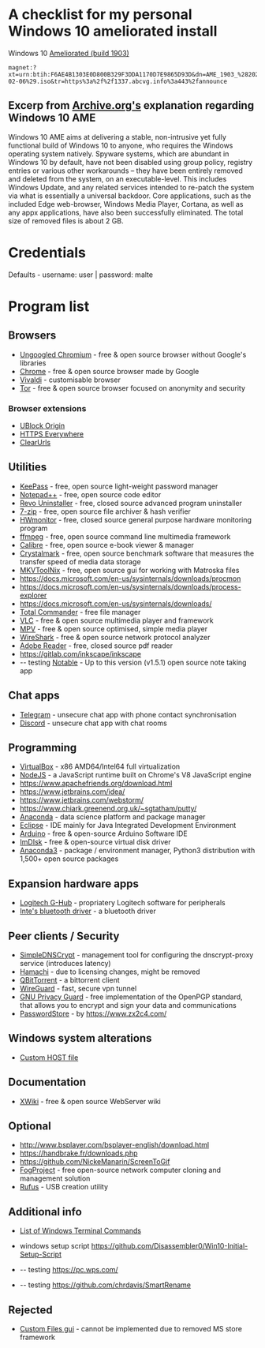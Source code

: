 # A checklist for my personal Windows 10 ameliorated install
Windows 10 [Ameliorated (build 1903)](https://ameliorated.info/index.html)
```
magnet:?xt=urn:btih:F6AE4B1303E0D800B329F3DDA1170D7E9865D93D&dn=AME_1903_%282020-02-06%29.iso&tr=https%3a%2f%2f1337.abcvg.info%3a443%2fannounce
```
## Excerp from [Archive.org's](https://archive.org/details/windows-10-ameliorated-1903) explanation regarding Windows 10 AME
Windows 10 AME aims at delivering a stable, non-intrusive yet fully functional build of Windows 10 to anyone, who requires the Windows operating system natively. Spyware systems, which are abundant in Windows 10 by default, have not been disabled using group policy, registry entries or various other workarounds – they have been entirely removed and deleted from the system, on an executable-level. This includes Windows Update, and any related services intended to re-patch the system via what is essentially a universal backdoor. Core applications, such as the included Edge web-browser, Windows Media Player, Cortana, as well as any appx applications, have also been successfully eliminated. The total size of removed files is about 2 GB.

# Credentials
Defaults - username: user | password: malte

# Program list
## Browsers
* [Ungoogled Chromium](https://github.com/Eloston/ungoogled-chromium/releases) - free & open source browser without Google's libraries
* [Chrome](https://www.google.com/chrome/) - free & open source browser made by Google
* [Vivaldi](https://vivaldi.com/download/) - customisable browser
* [Tor](https://www.torproject.org/download/) - free & open source browser focused on anonymity and security

### Browser extensions
* [UBlock Origin](https://github.com/gorhill/uBlock)
* [HTTPS Everywhere](https://www.eff.org/https-everywhere/)
* [ClearUrls](https://gitlab.com/KevinRoebert/ClearUrls)

## Utilities
* [KeePass](https://keepass.info/download.html) - free, open source light-weight password manager
* [Notepad++](https://notepad-plus-plus.org/downloads/) - free, open source code editor
* [Revo Uninstaller](https://www.revouninstaller.com/products/revo-uninstaller-free/) - free, closed source advanced program uninstaller
* [7-zip](https://www.7-zip.org/download.html) - free, open source file archiver & hash verifier
* [HWmonitor](https://www.cpuid.com/softwares/hwmonitor.html) - free, closed source general purpose hardware monitoring program
* [ffmpeg](https://ffmpeg.org/download.html) - free, open source command line multimedia framework
* [Calibre](https://calibre-ebook.com/download_windows) - free, open source e-book viewer & manager
* [Crystalmark](https://crystalmark.info/en/download/) - free, open source benchmark software that measures the transfer speed of media data storage
* [MKVToolNix](https://gitlab.com/mbunkus/mkvtoolnix) - free, open source gui for working with Matroska files
* https://docs.microsoft.com/en-us/sysinternals/downloads/procmon
* https://docs.microsoft.com/en-us/sysinternals/downloads/process-explorer
* https://docs.microsoft.com/en-us/sysinternals/downloads/
* [Total Commander](https://www.ghisler.com/download.htm) - free file manager
* [VLC](https://www.videolan.org/vlc/download-windows.html) - free & open source multimedia player and framework
* [MPV](https://github.com/mpv-player/mpv/releases) - free & open source optimised, simple media player
* [WireShark](https://www.wireshark.org/#download) - free & open source network protocol analyzer
* [Adobe Reader](https://get.adobe.com/reader/) - free, closed source pdf reader
* https://gitlab.com/inkscape/inkscape
* -- testing [Notable](https://github.com/notable/notable/tree/v1.5.1) - Up to this version (v1.5.1) open source note taking app

## Chat apps
* [Telegram](https://desktop.telegram.org/) - unsecure chat app with phone contact synchronisation
* [Discord](https://discord.com/download) - unsecure chat app with chat rooms

## Programming
* [VirtualBox](https://www.virtualbox.org/) - x86 AMD64/Intel64 full virtualization
* [NodeJS](https://nodejs.org/en/download/) - a JavaScript runtime built on Chrome's V8 JavaScript engine
* https://www.apachefriends.org/download.html
* https://www.jetbrains.com/idea/
* https://www.jetbrains.com/webstorm/
* https://www.chiark.greenend.org.uk/~sgtatham/putty/
* [Anaconda](https://www.anaconda.com/products/individual) - data science platform and package manager
* [Eclipse](https://www.eclipse.org/downloads/packages/release/2021-06/r/eclipse-ide-enterprise-java-and-web-developers) - IDE mainly for Java Integrated Development Environment
* [Arduino](https://www.arduino.cc/en/software) - free & open-source Arduino Software IDE
* [ImDIsk](https://www.ltr-data.se/opencode.html/#ImDisk) - free & open-source virtual disk driver
* [Anaconda3](https://docs.anaconda.com/anaconda/install/hashes/win-3-64/) - package / environment manager,  Python3 distribution with 1,500+ open source packages

## Expansion hardware apps
* [Logitech G-Hub](https://www.logitechg.com/en-us/innovation/g-hub.html) - propriatery Logitech software for peripherals
* [Inte's bluetooth driver](https://www.intel.com/content/www/us/en/support/articles/000005489/wireless/intel-wireless-products.html) - a bluetooth driver

## Peer clients / Security
* [SimpleDNSCrypt](https://simplednscrypt.org/) - management tool for configuring the dnscrypt-proxy service (introduces latency)
* [Hamachi](https://vpn.net/) - due to licensing changes, might be removed
* [QBitTorrent](https://www.qbittorrent.org/download.php) - a bittorrent client
* [WireGuard](https://www.wireguard.com/) - fast, secure vpn tunnel
* [GNU Privacy Guard](https://gnupg.org/) - free implementation of the OpenPGP standard, that allows you to encrypt and sign your data and communications
* [PasswordStore](https://www.passwordstore.org/) - by https://www.zx2c4.com/

## Windows system alterations
* [Custom HOST file](https://github.com/StevenBlack/hosts#readme)

## Documentation
* [XWiki](https://xwiki.com/en/offerings/products/xwiki-standard) - free & open source WebServer wiki

## Optional
* http://www.bsplayer.com/bsplayer-english/download.html
* https://handbrake.fr/downloads.php
* https://github.com/NickeManarin/ScreenToGif
* [FogProject](https://fogproject.org/) - free open-source network computer cloning and management solution
* [Rufus](https://github.com/pbatard/rufus/releases) - USB creation utility

## Additional info
* [List of Windows Terminal Commands](https://ss64.com/nt/)
* windows setup script https://github.com/Disassembler0/Win10-Initial-Setup-Script

* -- testing https://pc.wps.com/
* -- testing https://github.com/chrdavis/SmartRename

## Rejected
* [Custom Files gui](https://github.com/files-community/Files) - cannot be implemented due to removed MS store framework
